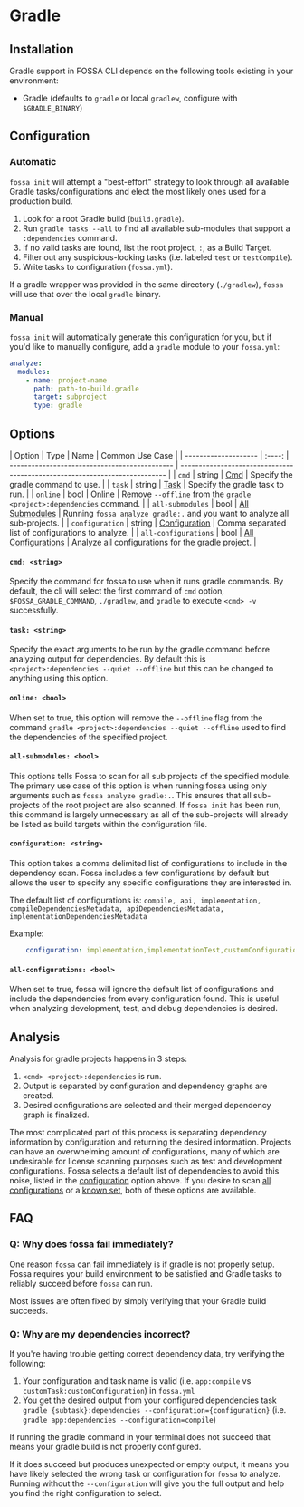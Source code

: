 # Gradle

## Installation

Gradle support in FOSSA CLI depends on the following tools existing in your environment:

- Gradle (defaults to `gradle` or local `gradlew`, configure with `$GRADLE_BINARY`)

## Configuration

### Automatic

`fossa init` will attempt a "best-effort" strategy to look through all available Gradle tasks/configurations and elect the most likely ones used for a production build.

 1. Look for a root Gradle build (`build.gradle`).
 2. Run `gradle tasks --all` to find all available sub-modules that support a `:dependencies` command.
 3. If no valid tasks are found, list the root project, `:`, as a Build Target.
 3. Filter out any suspicious-looking tasks (i.e. labeled `test` or `testCompile`).
 4. Write tasks to configuration (`fossa.yml`).

If a gradle wrapper was provided in the same directory (`./gradlew`), `fossa` will use that over the local `gradle` binary.

### Manual

`fossa init` will automatically generate this configuration for you, but if you'd like to manually configure, add a `gradle` module to your `fossa.yml`:

```yaml
analyze:
  modules:
    - name: project-name
      path: path-to-build.gradle
      target: subproject
      type: gradle
```
## Options
| Option               |  Type  | Name                                          | Common Use Case                                                            | | -------------------- | :----: | --------------------------------------------- | -------------------------------------------------------------------------- | | `cmd`                | string | [Cmd](#cmd:-string>)                          | Specify the gradle command to use.                                         |
| `task`               | string | [Task](#task:-<string>)                       | Specify the gradle task to run.                                            |
| `online`             |  bool  | [Online](#online:-<bool>)                     | Remove `--offline` from the `gradle <project>:dependencies` command.       |
| `all-submodules`     |  bool  | [All Submodules](#all-submodules:-<bool>)     | Running `fossa analyze gradle:.` and you want to analyze all sub-projects. |
| `configuration`      | string | [Configuration](#configuration:-<string>)     | Comma separated list of configurations to analyze.                         |
| `all-configurations` |  bool  | [All Configurations](#all-configurations:-<bool>) | Analyze all configurations for the gradle project.                         |


#### `cmd: <string>` 
Specify the command for fossa to use when it runs gradle commands. By default, the cli will select the first command of `cmd` option, `$FOSSA_GRADLE_COMMAND`, `./gradlew`, and `gradle` to execute `<cmd> -v` successfully.

#### `task: <string>`
Specify the exact arguments to be run by the gradle command before analyzing output for dependencies. By default this is `<project>:dependencies --quiet --offline` but this can be changed to anything using this option.

#### `online: <bool>`
When set to true, this option will remove the `--offline` flag from the command `gradle <project>:dependencies --quiet --offline` used to find the dependencies of the specified project.

#### `all-submodules: <bool>`
This options tells Fossa to scan for all sub projects of the specified module. The primary use case of this option is when running fossa using only arguments such as `fossa analyze gradle:.`. This ensures that all sub-projects of the root project are also scanned. If `fossa init` has been run, this command is largely unnecessary as all of the sub-projects will already be listed as build targets within the configuration file.

#### `configuration: <string>`
This option takes a comma delimited list of configurations to include in the dependency scan. Fossa includes a few configurations by default but allows the user to specify any specific configurations they are interested in.

The default list of configurations is: `compile, api, implementation, compileDependenciesMetadata, apiDependenciesMetadata, implementationDependenciesMetadata`

Example:
```yaml
    configuration: implementation,implementationTest,customConfiguration
```

#### `all-configurations: <bool>`
When set to true, fossa will ignore the default list of configurations and include the dependencies from every configuration found. This is useful when analyzing development, test, and debug dependencies is desired. 

## Analysis
Analysis for gradle projects happens in 3 steps:

1. `<cmd> <project>:dependencies` is run.
2. Output is separated by configuration and dependency graphs are created.
3. Desired configurations are selected and their merged dependency graph is finalized.

The most complicated part of this process is separating dependency information by configuration and returning the desired information. Projects can have an overwhelming amount of configurations, many of which are undesirable for license scanning purposes such as test and development configurations. Fossa selects a default list of dependencies to avoid this noise, listed in the [configuration](#configuration:-<string>) option above. If you desire to scan [all configurations](#all-configurations:-<bool>) or a [known set](#configuration:-<string>), both of these options are available.

## FAQ

### Q: Why does fossa fail immediately?
One reason `fossa` can fail immediately is if gradle is not properly setup. Fossa requires your build environment to be satisfied and Gradle tasks to reliably succeed before `fossa` can run.

Most issues are often fixed by simply verifying that your Gradle build succeeds.

### Q: Why are my dependencies incorrect?
If you're having trouble getting correct dependency data, try verifying the following:

1. Your configuration and task name is valid (i.e. `app:compile` vs `customTask:customConfiguration`) in `fossa.yml`
2. You get the desired output from your configured dependencies task `gradle {subtask}:dependencies --configuration={configuration}` (i.e. `gradle app:dependencies --configuration=compile`)

If running the gradle command in your terminal does not succeed that means your gradle build is not properly configured.

If it does succeed but produces unexpected or empty output, it means you have likely selected the wrong task or configuration for `fossa` to analyze.  Running without the `--configuration` will give you the full output and help you find the right configuration to select.